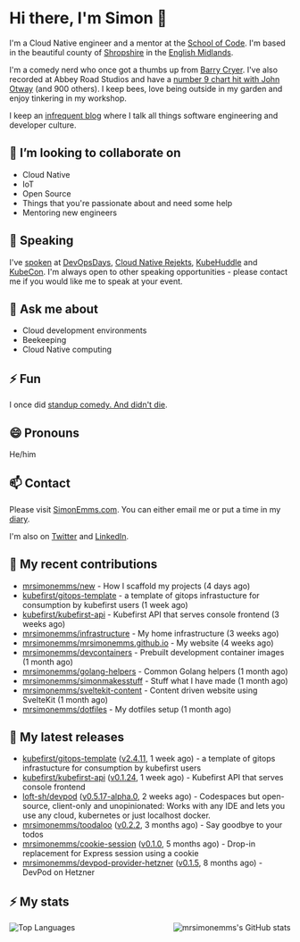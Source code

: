 # Hi there, I'm Simon 👋

I'm a Cloud Native engineer and a mentor at the [School of Code](https://www.schoolofcode.co.uk).
I'm based in the beautiful county of [Shropshire](https://en.wikipedia.org/wiki/Shropshire)
in the [English Midlands](https://en.wikipedia.org/wiki/Midlands).

I'm a comedy nerd who once got a thumbs up from [Barry Cryer](https://en.wikipedia.org/wiki/Barry_Cryer).
I've also recorded at Abbey Road Studios and have a [number 9 chart hit with John
Otway](https://www.youtube.com/watch?v=3BwOyVIlupg&ab_channel=JohnOtway) (and 900
others). I keep bees, love being outside in my garden and enjoy tinkering in my
workshop.

I keep an [infrequent blog](https://www.simonemms.com/blog) where I talk all
things software engineering and developer culture.

## 👯 I’m looking to collaborate on

- Cloud Native
- IoT
- Open Source
- Things that you're passionate about and need some help
- Mentoring new engineers

## 🎤 Speaking

I've [spoken](https://www.simonemms.com/speaking) at [DevOpsDays](https://devopsdays.org/),
[Cloud Native Rejekts](https://cloud-native.rejekts.io/), [KubeHuddle](https://kubehuddle.com)
and [KubeCon](https://www.cncf.io/kubecon-cloudnativecon-events/). I'm always
open to other speaking opportunities - please contact me if you would like me to
speak at your event.

## 💬 Ask me about

- Cloud development environments
- Beekeeping
- Cloud Native computing

## ⚡ Fun

I once did [standup comedy. And didn't die](https://www.youtube.com/watch?v=iy1EvJXH2ks&ab_channel=SimonEmms).

## 😄 Pronouns

He/him

## 📫 Contact

Please visit [SimonEmms.com](https://www.simonemms.com). You can either email me
or put a time in my [diary](https://diary.simonemms.com).

I'm also on [Twitter](https://twitter/theshroppiebeek) and [LinkedIn](https://www.linkedin.com/in/simonemms).

## 👷 My recent contributions
- [mrsimonemms/new](https://github.com/mrsimonemms/new) - How I scaffold my projects
  (4 days ago)
- [kubefirst/gitops-template](https://github.com/kubefirst/gitops-template) - a template of gitops infrastucture for consumption by kubefirst users
  (1 week ago)
- [kubefirst/kubefirst-api](https://github.com/kubefirst/kubefirst-api) - Kubefirst API that serves console frontend
  (3 weeks ago)
- [mrsimonemms/infrastructure](https://github.com/mrsimonemms/infrastructure) - My home infrastructure
  (3 weeks ago)
- [mrsimonemms/mrsimonemms.github.io](https://github.com/mrsimonemms/mrsimonemms.github.io) - My website
  (4 weeks ago)
- [mrsimonemms/devcontainers](https://github.com/mrsimonemms/devcontainers) - Prebuilt development container images
  (1 month ago)
- [mrsimonemms/golang-helpers](https://github.com/mrsimonemms/golang-helpers) - Common Golang helpers
  (1 month ago)
- [mrsimonemms/simonmakesstuff](https://github.com/mrsimonemms/simonmakesstuff) - Stuff what I have made
  (1 month ago)
- [mrsimonemms/sveltekit-content](https://github.com/mrsimonemms/sveltekit-content) - Content driven website using SvelteKit
  (1 month ago)
- [mrsimonemms/dotfiles](https://github.com/mrsimonemms/dotfiles) - My dotfiles setup
  (1 month ago)

## 🔭 My latest releases
- [kubefirst/gitops-template](https://github.com/kubefirst/gitops-template) ([v2.4.11](https://github.com/kubefirst/gitops-template/releases/tag/v2.4.11),
  1 week ago) - a template of gitops infrastucture for consumption by kubefirst users
- [kubefirst/kubefirst-api](https://github.com/kubefirst/kubefirst-api) ([v0.1.24](https://github.com/kubefirst/kubefirst-api/releases/tag/v0.1.24),
  1 week ago) - Kubefirst API that serves console frontend
- [loft-sh/devpod](https://github.com/loft-sh/devpod) ([v0.5.17-alpha.0](https://github.com/loft-sh/devpod/releases/tag/v0.5.17-alpha.0),
  2 weeks ago) - Codespaces but open-source, client-only and unopinionated: Works with any IDE and lets you use any cloud, kubernetes or just localhost docker.
- [mrsimonemms/toodaloo](https://github.com/mrsimonemms/toodaloo) ([v0.2.2](https://github.com/mrsimonemms/toodaloo/releases/tag/v0.2.2),
  3 months ago) - Say goodbye to your todos
- [mrsimonemms/cookie-session](https://github.com/mrsimonemms/cookie-session) ([v0.1.0](https://github.com/mrsimonemms/cookie-session/releases/tag/v0.1.0),
  5 months ago) - Drop-in replacement for Express session using a cookie
- [mrsimonemms/devpod-provider-hetzner](https://github.com/mrsimonemms/devpod-provider-hetzner) ([v0.1.5](https://github.com/mrsimonemms/devpod-provider-hetzner/releases/tag/v0.1.5),
  8 months ago) - DevPod on Hetzner

## ⚡ My stats

<img
  align="right"
  alt="mrsimonemms's GitHub stats"
  src="https://github-readme-stats.vercel.app/api?username=mrsimonemms&count_private=1&show_icons=true&"
  />

![Top Languages](https://github-readme-stats.vercel.app/api/top-langs/?username=mrsimonemms)
